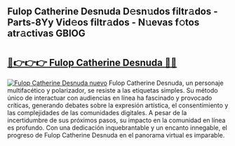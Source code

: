 ## Fulop Catherine Desnuda D𝚎sn𝚞dos filtr𝚊dos - Parts-8Yy Vid𝚎os filtr𝚊dos - N𝚞evas f𝚘tos atr𝚊ctivas GBIOG

# <h2><a href="http://mb6l88.tromn.icu/?c=Fulop+Catherine+Desnuda">🔗👉👉👉 Fulop Catherine Desnuda 🔗🔗</a></h2>

[![Fulop Catherine Desnuda nuevo](https://i.imgur.com/pEAQMta.gif)](http://mb6l88.tromn.icu/?c=Fulop+Catherine+Desnuda)
Fulop Catherine Desnuda, un personaje multifacético y polarizador, se resiste a las etiquetas simples. Su método único de interactuar con audiencias en línea ha fascinado y provocado críticas, generando debates sobre la expresión artística, el consentimiento y las complejidades de las comunidades digitales. A pesar de la incertidumbre de sus próximos pasos, su impacto en la comunidad en línea es profundo. Con una dedicación inquebrantable y un encanto innegable, el progreso de Fulop Catherine Desnuda en el panorama virtual es imparable.
